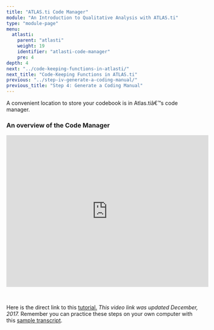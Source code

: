 ```yaml
---
title: "ATLAS.ti Code Manager"
module: "An Introduction to Qualitative Analysis with ATLAS.ti"
type: "module-page"
menu:
  atlasti:
    parent: "atlasti"
    weight: 19
    identifier: "atlasti-code-manager"
    pre: 4
depth: 4
next: "../code-keeping-functions-in-atlasti/"
next_title: "Code-Keeping Functions in ATLAS.ti"
previous: "../step-iv-generate-a-coding-manual/"
previous_title: "Step 4: Generate a Coding Manual"
---
```

<div class="atlasti"><div class="pageblock"><p>A convenient location to store your codebook is in Atlas.tiâ€™s code manager.</p>
<p></p><h3>An overview of the Code Manager</h3>
<iframe allowfullscreen="" frameborder="0" height="398" src="http://www.youtube.com/embed/jMnz7Tqoz28" width="530"></iframe>
<p> </p>
<p>Here is the direct link to this <a href="http://www.youtube.com/watch?v=jMnz7Tqoz28" target="_blank">tutorial.</a> <i>This video link was updated December, 2017.</i> Remember you can practice these steps on your own computer with this <a href="http://ccnmtl.columbia.edu/projects/PHTC/Module1/HRWSampleTranscript.doc">sample transcript</a>.</p>
</div></div>